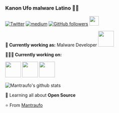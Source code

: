 ### Kanon Ufo malware Latino 👨‍💻

[![Twitter](https://img.shields.io/badge/-Twitter-222222?style=flat-square&logo=twitter&logoColor=white&link=https://twitter.com/Latinomal)](https://twitter.com/Latinomal)
[![medium](https://aleen42.github.io/badges/src/medium.svg)](https://medium.com/@kanonufo)
[![GitHub followers](https://img.shields.io/github/followers/Mantraufo.svg?style=social&label=Follow&maxAge=2592000)](https://github.com/Mantraufo?tab=followers)
<img src="https://media.giphy.com/media/WUlplcMpOCEmTGBtBW/giphy.gif" width="30">

**💼 Currently working as:** Malware Developer <code><a href="https://t.me/Malwarelatino" target="_blank"><img height="50" src="https://raw.githubusercontent.com/Mantraufo/KanonSys/master/photo_2021-06-20_05-03-14.ico"></a></code>

**👨🏻‍💻 Currently working on:** 

<code><a href="https://github.com/dotnet/core" target="_blank"><img height="50" src="https://www.vectorlogo.zone/logos/dotnet/dotnet-ar21.svg"></a></code>
<code><a href="https://visualstudio.microsoft.com/es/vs/features/cplusplus/" target="_blank"><img height="50" src="https://2.bp.blogspot.com/-DrHDBZWMWC0/WyLLvXElCpI/AAAAAAAAACg/BpyMuVGLcaQJ3ur3HgsVqcgZ_di2-Qb1QCLcBGAs/s320/c-plus-plus-logo.png"></a></code>
<code><a href="https://docs.microsoft.com/en-us/dotnet/csharp/" target="_blank"><img height="50" src="https://www.fixedbuffer.com/wp-content/uploads/2019/06/reflexion.png"></a></code>

![Mantraufo's github stats](https://github-readme-stats.vercel.app/api?username=Mantraufo&show_icons=true&line_height=30)

🌱 Learning all about **Open Source**

⭐️ From [Mantraufo](https://github.com/Mantraufo)

